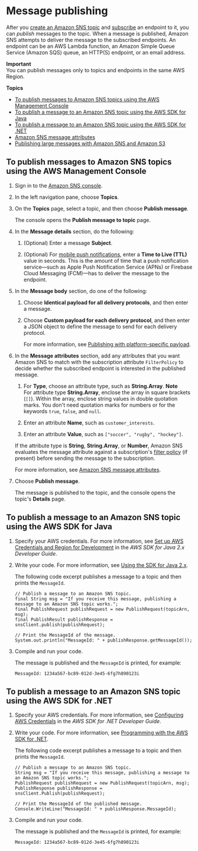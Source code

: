 # Message publishing<a name="sns-publishing"></a>

After you [create an Amazon SNS topic](sns-create-topic.md) and [subscribe](sns-create-subscribe-endpoint-to-topic.md) an endpoint to it, you can *publish* messages to the topic\. When a message is published, Amazon SNS attempts to deliver the message to the subscribed endpoints\. An endpoint can be an AWS Lambda function, an Amazon Simple Queue Service \(Amazon SQS\) queue, an HTTP\(S\) endpoint, or an email address\.

**Important**  
You can publish messages only to topics and endpoints in the same AWS Region\.

**Topics**
+ [To publish messages to Amazon SNS topics using the AWS Management Console](#sns-publishing-messages)
+ [To publish a message to an Amazon SNS topic using the AWS SDK for Java](#publish-message-to-topic-aws-java)
+ [To publish a message to an Amazon SNS topic using the AWS SDK for \.NET](#publish-message-to-topic-aws-dot-net)
+ [Amazon SNS message attributes](sns-message-attributes.md)
+ [Publishing large messages with Amazon SNS and Amazon S3](large-message-payloads.md)

## To publish messages to Amazon SNS topics using the AWS Management Console<a name="sns-publishing-messages"></a>

1. Sign in to the [Amazon SNS console](https://console.aws.amazon.com/sns/home)\.

1. In the left navigation pane, choose **Topics**\.

1. On the **Topics** page, select a topic, and then choose **Publish message**\.

   The console opens the **Publish message to topic** page\.

1. In the **Message details** section, do the following:

   1. \(Optional\) Enter a message **Subject**\.

   1. \(Optional\) For [mobile push notifications](sns-ttl.md), enter a **Time to Live \(TTL\)** value in seconds\. This is the amount of time that a push notification service—such as Apple Push Notification Service \(APNs\) or Firebase Cloud Messaging \(FCM\)—has to deliver the message to the endpoint\.

1. In the **Message body** section, do one of the following:

   1. Choose **Identical payload for all delivery protocols**, and then enter a message\.

   1. Choose **Custom payload for each delivery protocol**, and then enter a JSON object to define the message to send for each delivery protocol\.

      For more information, see [Publishing with platform\-specific payload](sns-send-custom-platform-specific-payloads-mobile-devices.md)\.

1. In the **Message attributes** section, add any attributes that you want Amazon SNS to match with the subscription attribute `FilterPolicy` to decide whether the subscribed endpoint is interested in the published message\.

   1. For **Type**, choose an attribute type, such as **String\.Array**\.
**Note**  
For attribute type **String\.Array**, enclose the array in square brackets \(`[]`\)\. Within the array, enclose string values in double quotation marks\. You don't need quotation marks for numbers or for the keywords `true`, `false`, and `null`\.

   1. Enter an attribute **Name**, such as `customer_interests`\.

   1. Enter an attribute **Value**, such as `["soccer", "rugby", "hockey"]`\.

   If the attribute type is **String**, **String\.Array**, or **Number**, Amazon SNS evaluates the message attribute against a subscription's [filter policy](sns-message-filtering.md) \(if present\) before sending the message to the subscription\.

   For more information, see [Amazon SNS message attributes](sns-message-attributes.md)\.

1. Choose **Publish message**\.

   The message is published to the topic, and the console opens the topic's **Details** page\.

## To publish a message to an Amazon SNS topic using the AWS SDK for Java<a name="publish-message-to-topic-aws-java"></a>

1. Specify your AWS credentials\. For more information, see [Set up AWS Credentials and Region for Development](https://docs.aws.amazon.com/sdk-for-java/v2/developer-guide/setup-credentials.html) in the *AWS SDK for Java 2\.x Developer Guide*\.

1. Write your code\. For more information, see [Using the SDK for Java 2\.x](https://docs.aws.amazon.com/sdk-for-java/v2/developer-guide/basics.html)\.

   The following code excerpt publishes a message to a topic and then prints the `MessageId`\.

   ```
   // Publish a message to an Amazon SNS topic.
   final String msg = "If you receive this message, publishing a message to an Amazon SNS topic works.";
   final PublishRequest publishRequest = new PublishRequest(topicArn, msg);
   final PublishResult publishResponse = snsClient.publish(publishRequest);
   
   // Print the MessageId of the message.
   System.out.println("MessageId: " + publishResponse.getMessageId());
   ```

1. Compile and run your code\.

   The message is published and the `MessageId` is printed, for example:

   ```
   MessageId: 1234a567-bc89-012d-3e45-6fg7h890123i
   ```

## To publish a message to an Amazon SNS topic using the AWS SDK for \.NET<a name="publish-message-to-topic-aws-dot-net"></a>

1. Specify your AWS credentials\. For more information, see [Configuring AWS Credentials](https://docs.aws.amazon.com/sdk-for-net/v3/developer-guide/net-dg-config-creds.html) in the *AWS SDK for \.NET Developer Guide*\.

1. Write your code\. For more information, see [Programming with the AWS SDK for \.NET](https://docs.aws.amazon.com/sdk-for-net/v3/developer-guide/net-dg-programming-techniques.html)\.

   The following code excerpt publishes a message to a topic and then prints the `MessageId`\.

   ```
   // Publish a message to an Amazon SNS topic.
   String msg = "If you receive this message, publishing a message to an Amazon SNS topic works.";
   PublishRequest publishRequest = new PublishRequest(topicArn, msg);
   PublishResponse publishResponse = snsClient.Publish(publishRequest);
   
   // Print the MessageId of the published message.
   Console.WriteLine("MessageId: " + publishResponse.MessageId);
   ```

1. Compile and run your code\.

   The message is published and the `MessageId` is printed, for example:

   ```
   MessageId: 1234a567-bc89-012d-3e45-6fg7h890123i
   ```